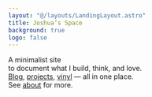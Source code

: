 ```yaml
---
layout: "@/layouts/LandingLayout.astro"
title: Joshua’s Space
background: true
logo: false
---
```


A minimalist site\
to document what I build, think, and love.\
[Blog](/posts/), [projects](/projects/), [vinyl](/vinyl) — all in one place.\
See [about](/about/) for more.
